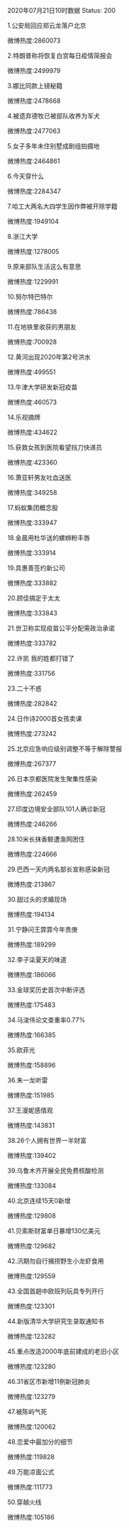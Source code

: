 2020年07月21日10时数据
Status: 200

1.公安局回应郑云龙落户北京

微博热度:2860073

2.特朗普称将恢复白宫每日疫情简报会

微博热度:2499979

3.娜比同款上镜秘籍

微博热度:2478668

4.被遗弃德牧已被部队收养为军犬

微博热度:2477063

5.女子多年未住别墅成剧组拍摄地

微博热度:2464861

6.今天穿什么

微博热度:2284347

7.哈工大两名大四学生因作弊被开除学籍

微博热度:1949104

8.浙江大学

微博热度:1278005

9.原来部队生活这么有意思

微博热度:1229991

10.努尔特巴特尔

微博热度:786438

11.在地铁里收获的男朋友

微博热度:700928

12.黄河出现2020年第2号洪水

微博热度:499551

13.牛津大学研发新冠疫苗

微博热度:460573

14.乐视摘牌

微博热度:434622

15.获救女孩到医院看望挡刀快递员

微博热度:423360

16.萧亚轩男友吐血送医

微博热度:349258

17.蚂蚁集团概念股

微博热度:333947

18.金晨用杜华送的螺蛳粉丰唇

微博热度:333914

19.具惠善签约新公司

微博热度:333882

20.顾佳搞定于太太

微博热度:333843

21.世卫称实现疫苗公平分配需政治承诺

微博热度:333782

22.许凯 我的姓都打错了

微博热度:331756

23.二十不惑

微博热度:282842

24.日作诗2000首女孩卖课

微博热度:273242

25.北京应急响应级别调整不等于解除警报

微博热度:267377

26.日本京都医院发生聚集性感染

微博热度:262459

27.印度边境安全部队101人确诊新冠

微博热度:246266

28.10米长抹香鲸遭渔网困住

微博热度:224666

29.巴西一天内两名部长宣称感染新冠

微博热度:213867

30.甜过头的求婚现场

微博热度:194134

31.宁静问王霏霏今年贵庚

微博热度:189299

32.李子柒夏天的味道

微博热度:186066

33.金球奖历史首次中断评选

微博热度:175483

34.马浚伟论文查重率0.77%

微博热度:166385

35.欧菲光

微博热度:158896

36.朱一龙听雷

微博热度:151985

37.王漫妮感情观

微博热度:143831

38.26个人拥有世界一半财富

微博热度:139402

39.乌鲁木齐开展全民免费核酸检测

微博热度:133084

40.北京连续15天0新增

微博热度:129808

41.贝索斯财富单日暴增130亿美元

微博热度:129682

42.汛期勿自行捕捞野生小龙虾食用

微博热度:129559

43.全国首趟中欧班列玩具专列开行

微博热度:123301

44.新版清华大学研究生录取通知书

微博热度:123282

45.重点改造2000年底前建成的老旧小区

微博热度:123280

46.31省区市新增11例新冠肺炎

微博热度:123279

47.被陈屿气死

微博热度:120062

48.恋爱中最加分的细节

微博热度:119828

49.万能凉面公式

微博热度:111773

50.穿越火线

微博热度:105186

